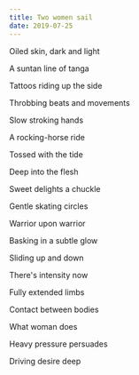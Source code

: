 ```yaml
---
title: Two women sail
date: 2019-07-25
---
```


Oiled skin, dark and light

A suntan line of tanga

Tattoos riding up the side

Throbbing beats and movements

Slow stroking hands

A rocking-horse ride

Tossed with the tide

Deep into the flesh

Sweet delights a chuckle

Gentle skating circles

Warrior upon warrior

Basking in a subtle glow

Sliding up and down

There's intensity now

Fully extended limbs

Contact between bodies

What woman does

Heavy pressure persuades

Driving desire deep
